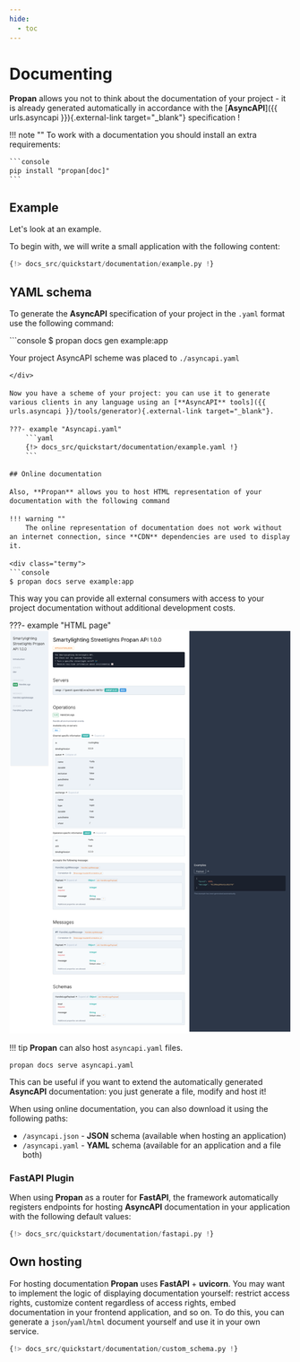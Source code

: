 ```yaml
---
hide:
  - toc
---
```


# Documenting

**Propan** allows you not to think about the documentation of your project - it is already generated automatically in accordance with the  [**AsyncAPI**]({{ urls.asyncapi }}){.external-link target="_blank"} specification !

!!! note ""
    To work with a documentation you should install an extra requirements:

    ```console
    pip install "propan[doc]"
    ```

## Example

Let's look at an example.

To begin with, we will write a small application with the following content:

```python linenums='1'
{!> docs_src/quickstart/documentation/example.py !}
```

## YAML schema

To generate the **AsyncAPI** specification of your project in the `.yaml` format use the following command:

<div class="termy">
```console
$ propan docs gen example:app

Your project AsyncAPI scheme was placed to `./asyncapi.yaml`
```
</div>

Now you have a scheme of your project: you can use it to generate various clients in any language using an [**AsyncAPI** tools]({{ urls.asyncapi }}/tools/generator){.external-link target="_blank"}.

???- example "Asyncapi.yaml"
    ```yaml
    {!> docs_src/quickstart/documentation/example.yaml !}
    ```

## Online documentation

Also, **Propan** allows you to host HTML representation of your documentation with the following command

!!! warning ""
    The online representation of documentation does not work without an internet connection, since **CDN** dependencies are used to display it.

<div class="termy">
```console
$ propan docs serve example:app
```
</div>

This way you can provide all external consumers with access to your project documentation without additional development costs.

???- example "HTML page"
    ![HTML-page](../../assets/img/docs-html.png)

!!! tip
    **Propan** can also host `asyncapi.yaml` files.

```console
propan docs serve asyncapi.yaml
```

This can be useful if you want to extend the automatically generated **AsyncAPI** documentation: you just generate a file, modify and host it!

When using online documentation, you can also download it using the following paths:

* `/asyncapi.json` - **JSON** schema (available when hosting an application)
* `/asyncapi.yaml` - **YAML** schema (available for an application and a file both)

### FastAPI Plugin

When using **Propan** as a router for **FastAPI**, the framework automatically registers endpoints for hosting **AsyncAPI** documentation in your application with the following default values:

```python linenums='1'
{!> docs_src/quickstart/documentation/fastapi.py !}
```

## Own hosting

For hosting documentation **Propan** uses **FastAPI** + **uvicorn**.
You may want to implement the logic of displaying documentation yourself: restrict access rights, customize content regardless of access rights, embed documentation in your frontend application, and so on.
To do this, you can generate a `json`/`yaml`/`html` document yourself and use it in your own service.

```python linenums='1' hl_lines="9-12"
{!> docs_src/quickstart/documentation/custom_schema.py !}
```
